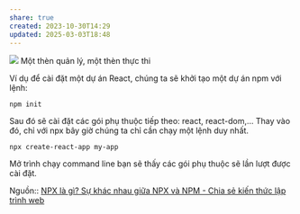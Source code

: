 ```yaml
---
share: true
created: 2023-10-30T14:29
updated: 2025-03-03T18:48
---
```

![](https://giangmd.net/wp-content/uploads/2019/12/npm-npx-300x145.png)
Một thèn quản lý, một thèn thực thi 

Ví dụ để cài đặt một dự án React, chúng ta sẽ khởi tạo một dự án npm với lệnh:
```
npm init
```

Sau đó sẽ cài đặt các gói phụ thuộc tiếp theo: react, react-dom,… Thay vào đó, chỉ với npx bây giờ chúng ta chỉ cần chạy một lệnh duy nhất. 
```
npx create-react-app my-app 
```

Mở trình chạy command line bạn sẽ thấy các gói phụ thuộc sẽ lần lượt được cài đặt. 

Nguồn:: [NPX là gì? Sự khác nhau giữa NPX và NPM - Chia sẻ kiến thức lập trình web](https://giangmd.net/npx-la-gi-su-khac-nhau-giua-npx-va-npm/)